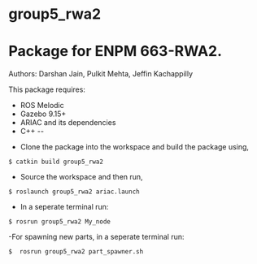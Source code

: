 # group5_rwa2
# Package for ENPM 663-RWA2. 

Authors:
Darshan Jain, Pulkit Mehta, Jeffin Kachappilly

This package requires:
* ROS Melodic
* Gazebo 9.15+
* ARIAC and its dependencies 
* C++
--

- Clone the package into the workspace and build the package using,
```
$ catkin build group5_rwa2
```

- Source the workspace and then run,
```
$ roslaunch group5_rwa2 ariac.launch 
```

- In a seperate terminal run:
```
$ rosrun group5_rwa2 My_node
```

-For spawning new parts, in a seperate terminal run:
```
$  rosrun group5_rwa2 part_spawner.sh 
```


